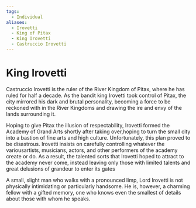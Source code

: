 ```yaml
---
tags:
  - Individual
aliases:
  - Irovetti
  - King of Pitax
  - King Irovetti
  - Castruccio Irovetti
---
```

# King Irovetti
Castruccio Irovetti is the ruler of the River Kingdom of Pitax, where he has ruled for half a decade. As the bandit king Irovetti took control of Pitax, the city mirrored his dark and brutal personality, becoming a force to be reckoned with in the River Kingdoms and drawing the ire and envy of the lands surrounding it. 

Hoping to give Pitax the illusion of respectability, Irovetti formed the Academy of Grand Arts shortly after taking over,hoping to turn the small city into a bastion of fine arts and high culture. Unfortunately, this plan proved to be disastrous. Irovetti insists on carefully controlling whatever the variousartists, musicians, actors, and other performers of the academy create or do. As a result, the talented sorts that Irovetti hoped to attract to the academy never come, instead leaving only those with limited talents and great delusions of grandeur to enter its gates

A small, slight man who walks with a pronounced limp, Lord Irovetti is not physically intimidating or particularly handsome. He is, however, a charming fellow with a gifted memory, one who knows even the smallest of details about those with whom he speaks. 